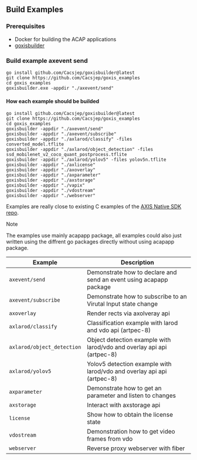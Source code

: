 ## Build Examples 

### Prerequisites
- Docker for building the ACAP applications
- [goxisbuilder](https://github.com/Cacsjep/goxisbuilder)


### Build example axevent send
``` shell
go install github.com/Cacsjep/goxisbuilder@latest
git clone https://github.com/Cacsjep/goxis_examples
cd goxis_examples
goxisbuilder.exe -appdir "./axevent/send"
```

#### How each example should be builded
``` shell
go install github.com/Cacsjep/goxisbuilder@latest
git clone https://github.com/Cacsjep/goxis_examples
cd goxis_examples
goxisbuilder -appdir "./axevent/send"
goxisbuilder -appdir "./axevent/subscribe"
goxisbuilder -appdir "./axlarod/classify" -files converted_model.tflite
goxisbuilder -appdir "./axlarod/object_detection" -files ssd_mobilenet_v2_coco_quant_postprocess.tflite
goxisbuilder -appdir "./axlarod/yolov5" -files yolov5n.tflite
goxisbuilder -appdir "./axlicense" 
goxisbuilder -appdir "./axoverlay"
goxisbuilder -appdir "./axparameter"
goxisbuilder -appdir "./axstorage"
goxisbuilder -appdir "./vapix"
goxisbuilder -appdir "./vdostream"
goxisbuilder -appdir "./webserver"
```

Examples are really close to existing C examples of the [AXIS Native SDK repo](https://github.com/AxisCommunications/acap-native-sdk-examples).

> [!NOTE]  
> The examples use mainly acapapp package, all examples could also just written using the diffrent
go packages directly without using acapapp package.

| Example         | Description |
|-----------------|--------------|
| `axevent/send`	            | Demonstrate how to declare and send an event using acapapp package     |
| `axevent/subscribe`	        | Demonstrate how to subscribe to an Virutal Input state change          |
| `axoverlay`	                | Render rects via axolveray api                                         |
| `axlarod/classify`	        | Classification example with larod and vdo api  (artpec-8)              |
| `axlarod/object_detection`	| Object detection example with larod/vdo and overlay api api  (artpec-8)|
| `axlarod/yolov5`	            | Yolov5 detection example with larod/vdo and overlay api api  (artpec-8)|
| `axparameter`                 | Demonstrate how to get an parameter and listen to changes              |
| `axstorage`                   | Interact with axstorage api                                            |
| `license` 	                | Show how to obtain the license state                                   |
| `vdostream` 	                | Demonstration how to get video frames from vdo                         |
| `webserver`                   | Reverse proxy webserver with fiber                                     |